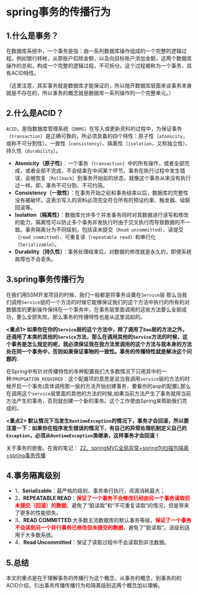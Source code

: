 # spring事务的传播行为

## 1.什么是事务？

在数据库系统中，一个事务是指：由一系列数据库操作组成的一个完整的逻辑过程。例如银行转帐，从原账户扣除金额，以及向目标账户添加金额，这两个数据库操作的总和，构成一个完整的逻辑过程，不可拆分。这个过程被称为一个事务，具有ACID特性。

（这里注意，其实事务就是数据库才能保证的，所以抛开数据库层面来谈事务本身就是不存在的，所以事务的概念就是数据库一系列操作的一个完整单元。）

## 2.什么是ACID？

`ACID`，是指数据库管理系统（`DBMS`）在写入或更新资料的过程中，为保证事务（`transaction`）是正确可靠的，所必须具备的四个特性：原子性（`atomicity`，或称不可分割性）、一致性（`consistency`）、隔离性（`isolation`，又称独立性）、持久性（`durability`）。


* <b>Atomicity（原子性）</b>：一个事务（`transaction`）中的所有操作，或者全部完成，或者全部不完成，不会结束在中间某个环节。事务在执行过程中发生错误，会被恢复（`Rollback`）到事务开始前的状态，就像这个事务从来没有执行过一样。即，事务不可分割、不可约简。
* <b>Consistency（一致性）</b>：在事务开始之前和事务结束以后，数据库的完整性没有被破坏。这表示写入的资料必须完全符合所有的预设约束、触发器、级联回滚等。
* <b>Isolation（隔离性）</b>：数据库允许多个并发事务同时对其数据进行读写和修改的能力，隔离性可以防止多个事务并发执行时由于交叉执行而导致数据的不一致。事务隔离分为不同级别，包括读未提交（`Read uncommitted`）、读提交（`read committed`）、可重复读（`repeatable read`）和串行化（`Serializable`）。
* <b>Durability（持久性）</b>：事务处理结束后，对数据的修改就是永久的，即便系统故障也不会丢失。

## 3.spring事务传播行为

在我们用SSM开发项目的时候，我们一般都是将事务设置在`Service`层 那么当我们调用`Service`层的一个方法的时候它能够保证我们的这个方法中执行的所有的对数据库的更新操作保持在一个事务中，在事务层里面调用的这些方法要么全部成功，要么全部失败。那么事务的传播特性也是从这里说起的。 

**<重点1> 如果你在你的`Service`层的这个方法中，除了调用了`Dao`层的方法之外，还调用了本类的其他的`Service`方法，那么在调用其他的`Service`方法的时候，这个事务是怎么规定的呢，我必须保证我在我方法里调用的这个方法与我本身的方法处在同一个事务中，否则如果保证事物的一致性。事务的传播特性就是解决这个问题的.**

在Spring中有针对传播特性的多种配置我们大多数情况下只用其中的一种:`PROPGATION_REQUIRED`：这个配置项的意思是说当我调用`service`层的方法的时候开启一个事务(具体调用那一层的方法开始创建事务，要看你的aop的配置),那么在调用这个`service`层里面的其他的方法的时候,如果当前方法产生了事务就用当前方法产生的事务，否则就创建一个新的事务。这个工作使由Spring来帮助我们完成的。 


**<重点2> 默认情况下当发生`RuntimeException`的情况下，事务才会回滚，所以要注意一下：如果你在程序发生错误的情况下，有自己的异常处理机制定义自己的`Exception`，必须从`RuntimeException`类继承，这样事务才会回滚！**

关于事务的嵌套。在我的笔记：
[22、springMVC全局异常+spring包扫描包隔离+spring事务传播](https://sunweiguo.github.io/2018/07/21/22%E3%80%81springMVC%E5%85%A8%E5%B1%80%E5%BC%82%E5%B8%B8+spring%E5%8C%85%E6%89%AB%E6%8F%8F%E5%8C%85%E9%9A%94%E7%A6%BB+spring%E4%BA%8B%E5%8A%A1%E4%BC%A0%E6%92%AD/)

## 4.事务隔离级别

* 1、**Serializable**：最严格的级别，事务串行执行，资源消耗最大；
* 2、**REPEATABLE READ**：**<font color="red">保证了一个事务不会修改已经由另一个事务读取但未提交（回滚）的数据</font>**。避免了“脏读取”和“不可重复读取”的情况，但是带来了更多的性能损失。
* 3、**READ COMMITTED**:大多数主流数据库的默认事务等级，**<font color="red">保证了一个事务不会读到另一个并行事务已修改但未提交的数据</font>**，避免了“脏读取”。该级别适用于大多数系统。
* 4、**Read Uncommitted**：保证了读取过程中不会读取到非法数据。

## 5.总结

本文的重点是在于理解事务的传播行为这个概念，从事务的概念，到事务的的ACID介绍，引出事务传播传播行为和隔离级别这两个概念加以理解。